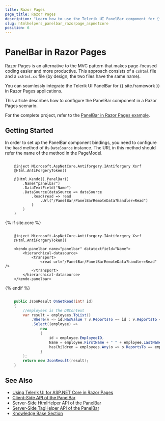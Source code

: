 ```yaml
---
title: Razor Pages
page_title: Razor Pages
description: "Learn how to use the Telerik UI PanelBar component for {{ site.framework }} in a Razor Pages application with an example on how to configure its remote binding DataSource."
slug: htmlhelpers_panelbar_razorpage_aspnetcore
position: 6
---
```


# PanelBar in Razor Pages

Razor Pages is an alternative to the MVC pattern that makes page-focused coding easier and more productive. This approach consists of a `cshtml` file and a `cshtml.cs` file (by design, the two files have the same name). 

You can seamlessly integrate the Telerik UI PanelBar for {{ site.framework }} in Razor Pages applications.

This article describes how to configure the PanelBar component in a Razor Pages scenario.

For the complete project, refer to the [PanelBar in Razor Pages example](https://github.com/telerik/ui-for-aspnet-core-examples/blob/master/Telerik.Examples.RazorPages/Telerik.Examples.RazorPages/Pages/PanelBar/PanelBarRemoteDate.cshtml).

## Getting Started

In order to set up the PanelBar component bindings, you need to configure the `Read` method of its `DataSource` instance. The URL in this method should refer the name of the method in the PageModel.

```HtmlHelper
     
    @inject Microsoft.AspNetCore.Antiforgery.IAntiforgery Xsrf
	@Html.AntiForgeryToken()
	
	@(Html.Kendo().PanelBar()
        .Name("panelbar")
        .DataTextField("Name")
        .DataSource(dataSource => dataSource
            .Read(read => read
                .Url("/PanelBar/PanelBarRemoteData?handler=Read")
            )
        )
	)	
```
{% if site.core %}
```TagHelper
    
    @inject Microsoft.AspNetCore.Antiforgery.IAntiforgery Xsrf
	@Html.AntiForgeryToken()
    
    <kendo-panelbar name="panelbar" datatextfield="Name">
        <hierarchical-datasource>
            <transport>
                <read url="/PanelBar/PanelBarRemoteData?handler=Read" />
            </transport>
        </hierarchical-datasource>
    </kendo-panelbar>
```
{% endif %}
```C# PageModel

    public JsonResult OnGetRead(int? id)
    {       
		//employees is the DBContext
        var result = employees.ToList()
            .Where(v => id.HasValue ? v.ReportsTo == id : v.ReportsTo == null)
            .Select((employee) =>
                new
                {
                    id = employee.EmployeeID,
                    Name = employee.FirstName + " " + employee.LastName,
                    hasChildren = employees.Any(o => o.ReportsTo == employee.EmployeeID)
                }
        );
        return new JsonResult(result);
    }
```

## See Also

* [Using Telerik UI for ASP.NET Core in Razor Pages](https://docs.telerik.com/aspnet-core/getting-started/razor-pages#using-telerik-ui-for-aspnet-core-in-razor-pages)
* [Client-Side API of the PanelBar](https://docs.telerik.com/kendo-ui/api/javascript/ui/panelbar)
* [Server-Side HtmlHelper API of the PanelBar](/api/panelbar)
* [Server-Side TagHelper API of the PanelBar](/api/taghelpers/panelbar)
* [Knowledge Base Section](/knowledge-base)



